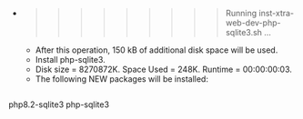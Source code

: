 * >>>>>>>>> Running inst-xtra-web-dev-php-sqlite3.sh ...
  * After this operation, 150 kB of additional disk space will be used.
  * Install php-sqlite3.
  * Disk size = 8270872K. Space Used = 248K. Runtime = 00:00:00:03.
  * The following NEW packages will be installed:
  ```bash
php8.2-sqlite3 php-sqlite3
  ```
